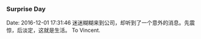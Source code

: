 <!--
title: Surprise Day
date: 2016-12-01 17:31:46
tags:
-->
### Surprise Day
Date: 2016-12-01 17:31:46
迷迷糊糊来到公司，却听到了一个意外的消息。先震惊，后淡定，这就是生活。 To Vincent.
